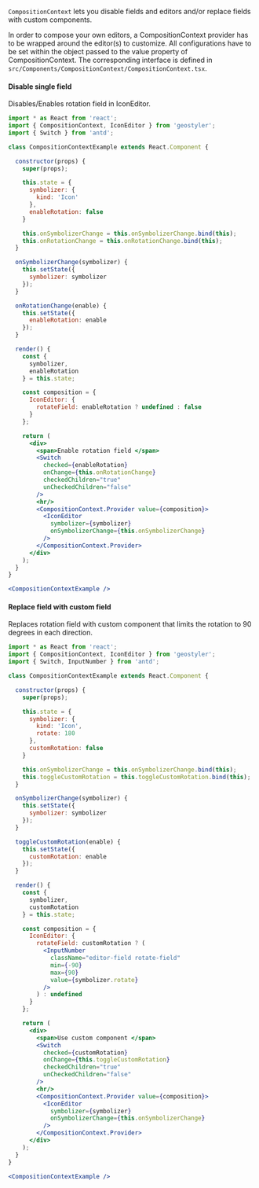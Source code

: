 `CompositionContext` lets you disable fields and editors and/or replace fields with custom components.

In order to compose your own editors, a CompositionContext provider has to be wrapped around the editor(s) to customize. All configurations have to be set within the object passed to the value property of CompositionContext. The corresponding interface is defined in `src/Components/CompositionContext/CompositionContext.tsx`.

#### Disable single field

Disables/Enables rotation field in IconEditor.

```jsx
import * as React from 'react';
import { CompositionContext, IconEditor } from 'geostyler';
import { Switch } from 'antd';

class CompositionContextExample extends React.Component {

  constructor(props) {
    super(props);

    this.state = {
      symbolizer: {
        kind: 'Icon'
      },
      enableRotation: false
    }

    this.onSymbolizerChange = this.onSymbolizerChange.bind(this);
    this.onRotationChange = this.onRotationChange.bind(this);
  }

  onSymbolizerChange(symbolizer) {
    this.setState({
      symbolizer: symbolizer
    });
  }

  onRotationChange(enable) {
    this.setState({
      enableRotation: enable
    });
  }

  render() {
    const {
      symbolizer,
      enableRotation
    } = this.state;

    const composition = {
      IconEditor: {
        rotateField: enableRotation ? undefined : false
      }
    };

    return (
      <div>
        <span>Enable rotation field </span>
        <Switch
          checked={enableRotation}
          onChange={this.onRotationChange}
          checkedChildren="true"
          unCheckedChildren="false"
        />
        <hr/>
        <CompositionContext.Provider value={composition}>
          <IconEditor 
            symbolizer={symbolizer}
            onSymbolizerChange={this.onSymbolizerChange}
          />
        </CompositionContext.Provider>
      </div>
    );
  }
}

<CompositionContextExample />
```

#### Replace field with custom field
Replaces rotation field with custom component that limits the rotation to 90 degrees in each direction.
```jsx
import * as React from 'react';
import { CompositionContext, IconEditor } from 'geostyler';
import { Switch, InputNumber } from 'antd';

class CompositionContextExample extends React.Component {

  constructor(props) {
    super(props);

    this.state = {
      symbolizer: {
        kind: 'Icon',
        rotate: 180
      },
      customRotation: false
    }

    this.onSymbolizerChange = this.onSymbolizerChange.bind(this);
    this.toggleCustomRotation = this.toggleCustomRotation.bind(this);
  }

  onSymbolizerChange(symbolizer) {
    this.setState({
      symbolizer: symbolizer
    });
  }

  toggleCustomRotation(enable) {
    this.setState({
      customRotation: enable
    });
  }

  render() {
    const {
      symbolizer,
      customRotation
    } = this.state;

    const composition = {
      IconEditor: {
        rotateField: customRotation ? (
          <InputNumber
            className="editor-field rotate-field"
            min={-90}
            max={90}
            value={symbolizer.rotate}
          />
        ) : undefined
      }
    };

    return (
      <div>
        <span>Use custom component </span>
        <Switch
          checked={customRotation}
          onChange={this.toggleCustomRotation}
          checkedChildren="true"
          unCheckedChildren="false"
        />
        <hr/>
        <CompositionContext.Provider value={composition}>
          <IconEditor 
            symbolizer={symbolizer}
            onSymbolizerChange={this.onSymbolizerChange}
          />
        </CompositionContext.Provider>
      </div>
    );
  }
}

<CompositionContextExample />
```